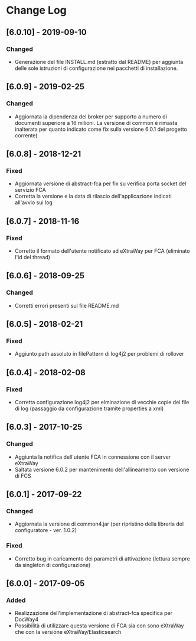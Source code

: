 # Change Log

## [6.0.10] - 2019-09-10

### Changed
- Generazione del file INSTALL.md (estratto dal README) per aggiunta delle sole istruzioni di configurazione nei pacchetti di installazione.

## [6.0.9] - 2019-02-25

### Changed
- Aggiornata la dipendenza del broker per supporto a numero di documenti superiore a 16 milioni. La versione di common è rimasta inalterata per quanto indicato come fix sulla versione 6.0.1 del progetto corrente)

## [6.0.8] - 2018-12-21

### Fixed
- Aggiornata versione di abstract-fca per fix su verifica porta socket del servizio FCA
- Corretta la versione e la data di rilascio dell'applicazione indicati all'avvio sui log

## [6.0.7] - 2018-11-16

### Fixed
- Corretto il formato dell'utente notificato ad eXtraWay per FCA (eliminato l'id del thread)

## [6.0.6] - 2018-09-25

### Changed
- Corretti errori presenti sul file README.md

## [6.0.5] - 2018-02-21

### Fixed
- Aggiunto path assoluto in filePattern di log4j2 per problemi di rollover

## [6.0.4] - 2018-02-08

### Fixed
- Corretta configurazione log4j2 per elminazione di vecchie copie dei file di log (passaggio da configurazione tramite properties a xml)

## [6.0.3] - 2017-10-25

### Changed
- Aggiunta la notifica dell'utente FCA in connessione con il server eXtraWay
- Saltata versione 6.0.2 per mantenimento dell'allineamento con versione di FCS

## [6.0.1] - 2017-09-22

### Changed
- Aggiornata la versione di common4.jar (per ripristino della libreria del configuratore - ver. 1.0.2)

### Fixed
- Corretto bug in caricamento dei parametri di attivazione (lettura sempre da singleton di configurazione)

## [6.0.0] - 2017-09-05

### Added
- Realizzazione dell'implementazione di abstract-fca specifica per DocWay4
- Possibilità di utilizzare questa versione di FCA sia con sono eXtraWay che con la versione eXtraWay/Elasticsearch
